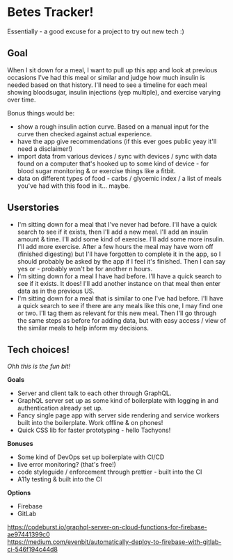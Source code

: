 # Betes Tracker!

Essentially - a good excuse for a project to try out new tech :)

## Goal

When I sit down for a meal, I want to pull up this app and look at previous occasions I've had this meal or similar and judge how much insulin is needed based on that history. I'll need to see a timeline for each meal showing bloodsugar, insulin injections (yep multiple), and exercise varying over time.

Bonus things would be:

* show a rough insulin action curve. Based on a manual input for the curve then checked against actual experience.
* have the app give recommendations (if this ever goes public yeay it'll need a disclaimer!)
* import data from various devices / sync with devices / sync with data found on a computer that's hooked up to some kind of device - for blood sugar monitoring & or exercise things like a fitbit.
* data on different types of food - carbs / glycemic index / a list of meals you've had with this food in it... maybe.

## Userstories

* I'm sitting down for a meal that I've never had before. I'll have a quick search to see if it exists, then I'll add a new meal. I'll add an insulin amount & time. I'll add some kind of exercise. I'll add some more insulin. I'll add more exercise. After a few hours the meal may have worn off (finished digesting) but I'll have forgotten to complete it in the app, so I should probably be asked by the app if I feel it's finished. Then I can say yes or - probably won't be for another n hours.
* I'm sitting down for a meal I have had before. I'll have a quick search to see if it exists. It does! I'll add another instance on that meal then enter data as in the previous US.
* I'm sitting down for a meal that is similar to one I've had before. I'll have a quick search to see if there are any meals like this one, I may find one or two. I'll tag them as relevant for this new meal. Then I'll go through the same steps as before for adding data, but with easy access / view of the similar meals to help inform my decisions.

## Tech choices!

_Ohh this is the fun bit!_

**Goals**

* Server and client talk to each other through GraphQL.
* GraphQL server set up as some kind of boilerplate with logging in and authentication already set up.
* Fancy single page app with server side rendering and service workers built into the boilerplate. Work offline & on phones!
* Quick CSS lib for faster prototyping - hello Tachyons!

**Bonuses**

* Some kind of DevOps set up boilerplate with CI/CD
* live error monitoring? (that's free!)
* code styleguide / enforcement through prettier - built into the CI
* A11y testing & built into the CI

**Options**
* Firebase
* GitLab

https://codeburst.io/graphql-server-on-cloud-functions-for-firebase-ae97441399c0  
https://medium.com/evenbit/automatically-deploy-to-firebase-with-gitlab-ci-546f194c44d8  
